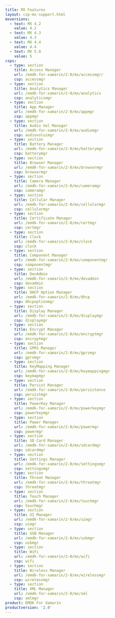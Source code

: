 ```yaml
---
title: MX Features
layout: csp-mx-support.html
mxversions:
  - text: MX 4.2
    value: 4.2
  - text: MX 4.3
    value: 4.3
  - text: MX 4.4
    value: 4.4
  - text: MX 5.0
    value: 5
csps:
  - type: section
    title: Access Manager
    url: /emdk-for-xamarin/2-0/mx/accessmgr/
    csp: accessmgr
  - type: section
    title: Analytics Manager
    url: /emdk-for-xamarin/2-0/mx/analytics
    csp: analyticsmgr
  - type: section
    title: App Manager
    url: /emdk-for-xamarin/2-0/mx/appmgr
    csp: appmgr
  - type: section
    title: Audio Vol Manager
    url: /emdk-for-xamarin/2-0/mx/audiomgr
    csp: audiovoluimgr
  - type: section
    title: Battery Manager
    url: /emdk-for-xamarin/2-0/mx/batterymgr
    csp: batterymgr
  - type: section
    title: Browser Manager
    url: /emdk-for-xamarin/2-0/mx/browsermgr
    csp: browsermgr
  - type: section
    title: Camera Manager
    url: /emdk-for-xamarin/2-0/mx/cameramgr
    csp: cameramgr
  - type: section
    title: Cellular Manager
    url: /emdk-for-xamarin/2-0/mx/cellularmgr
    csp: cellularmgr
  - type: section
    title: Certificate Manager
    url: /emdk-for-xamarin/2-0/mx/certmgr
    csp: certmgr
  - type: section
    title: Clock
    url: /emdk-for-xamarin/2-0/mx/clock
    csp: clock
  - type: section
    title: Component Manager
    url: /emdk-for-xamarin/2-0/mx/componentmgr
    csp: componentmgr
  - type: section
    title: DevAdmin
    url: /emdk-for-xamarin/2-0/mx/devadmin
    csp: devadmin
  - type: section
    title: DHCP Option Manager
    url: /emdk-for-xamarin/2-0/mx/dhcp
    csp: dhcpoptionmgr
  - type: section
    title: Display Manager
    url: /emdk-for-xamarin/2-0/mx/displaymgr
    csp: displaymgr
  - type: section
    title: Encrypt Manager
    url: /emdk-for-xamarin/2-0/mx/encryptmgr
    csp: encryptmgr
  - type: section
    title: GPRS Manager
    url: /emdk-for-xamarin/2-0/mx/gprsmgr
    csp: gprsmgr
  - type: section
    title: KeyMapping Manager
    url: /emdk-for-xamarin/2-0/mx/keymappingmgr
    csp: keymapmgr
  - type: section
    title: Persist Manager
    url: /emdk-for-xamarin/2-0/mx/persistence
    csp: persistmgr
  - type: section
    title: PowerKey Manager
    url: /emdk-for-xamarin/2-0/mx/powerkeymgr
    csp: powerkeymgr
  - type: section
    title: Power Manager
    url: /emdk-for-xamarin/2-0/mx/powermgr
    csp: powermgr
  - type: section
    title: SD Card Manager
    url: /emdk-for-xamarin/2-0/mx/sdcardmgr
    csp: sdcardmgr
  - type: section
    title: Settings Manager
    url: /emdk-for-xamarin/2-0/mx/settingsmgr
    csp: settingsmgr
  - type: section
    title: Threat Manager
    url: /emdk-for-xamarin/2-0/mx/threatmgr
    csp: threatmgr
  - type: section
    title: Touch Manager
    url: /emdk-for-xamarin/2-0/mx/touchmgr
    csp: touchmgr
  - type: section
    title: UI Manager
    url: /emdk-for-xamarin/2-0/mx/uimgr
    csp: uimgr
  - type: section
    title: USB Manager
    url: /emdk-for-xamarin/2-0/mx/usbmgr
    csp: usbmgr
  - type: section
    title: WiFi
    url: /emdk-for-xamarin/2-0/mx/wifi
    csp: wifi
  - type: section
    title: Wireless Manager
    url: /emdk-for-xamarin/2-0/mx/wirelessmgr
    csp: wirelessmgr
  - type: section
    title: XML Manager
    url: /emdk-for-xamarin/2-0/mx/xml
    csp: xmlmgr
product: EMDK For Xamarin
productversion: '2.0'
---
```

 











